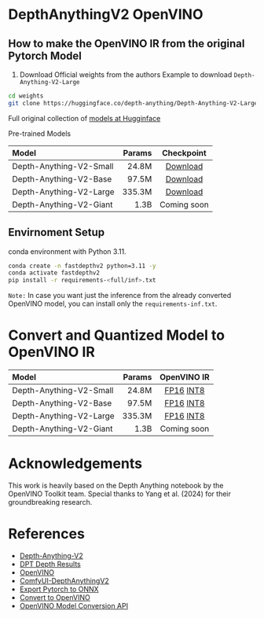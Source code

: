 # DepthAnythingV2 OpenVINO

## How to make the OpenVINO IR from the original Pytorch Model

1. Download Official weights from the authors
Example to download `Depth-Anything-V2-Large`
```bash
cd weights
git clone https://huggingface.co/depth-anything/Depth-Anything-V2-Large
```

Full original collection of [models at Hugginface](https://huggingface.co/collections/depth-anything/depth-anything-v2-666b22412f18a6dbfde23a93)

Pre-trained Models

| Model | Params | Checkpoint |
|:-|-:|:-:|
| Depth-Anything-V2-Small | 24.8M | [Download](https://huggingface.co/depth-anything/Depth-Anything-V2-Small/resolve/main/depth_anything_v2_vits.pth?download=true) |
| Depth-Anything-V2-Base | 97.5M | [Download](https://huggingface.co/depth-anything/Depth-Anything-V2-Base/resolve/main/depth_anything_v2_vitb.pth?download=true) |
| Depth-Anything-V2-Large | 335.3M | [Download](https://huggingface.co/depth-anything/Depth-Anything-V2-Large/resolve/main/depth_anything_v2_vitl.pth?download=true) |
| Depth-Anything-V2-Giant | 1.3B | Coming soon |

## Envirnoment Setup

conda environment with Python 3.11.
```bash
conda create -n fastdepthv2 python=3.11 -y
conda activate fastdepthv2
pip install -r requirements-<full/inf>.txt
```

`Note:` In case you want just the inference from the already converted OpenVINO model, you can install only the `requirements-inf.txt`.

# Convert and Quantized Model to OpenVINO IR

| Model | Params | OpenVINO IR |
|:-|-:|:-:|
| Depth-Anything-V2-Small | 24.8M | [FP16](https://drive.google.com/drive/folders/1jghPSOjJPiXDSP_RNJQ3NE2iqRJd-ih3?usp=sharing) [INT8](https://drive.google.com/drive/folders/1xB4UpU0wFDFPqnCf-kDUfAv08k8gNv1l?usp=sharing) |
| Depth-Anything-V2-Base | 97.5M | [FP16](https://drive.google.com/drive/folders/1Lr6K6qiiKG9jtl65RnvdvrkdE1ivnVLb?usp=sharing) [INT8](https://drive.google.com/drive/folders/1MT5yCO2MUe0mYaknpt5gRzMCfWi_S2GT?usp=sharing) |
| Depth-Anything-V2-Large | 335.3M | [FP16](https://drive.google.com/drive/folders/1-GSR1RDgvwGW0zHQZqB9L-EvAm9EkRvi?usp=sharing) [INT8](https://drive.google.com/drive/folders/1QtXVHYNCdp2imyC6GrXZFShqafjv3iJ6?usp=sharing) |
| Depth-Anything-V2-Giant | 1.3B | Coming soon |


# Acknowledgements
This work is heavily based on the Depth Anything notebook by the OpenVINO Toolkit team. Special thanks to Yang et al. (2024) for their groundbreaking research.

# References

- [Depth-Anything-V2](https://github.com/DepthAnything/Depth-Anything-V2)
- [DPT Depth Results](https://github.com/heyoeyo/muggled_dpt/blob/main/.readme_assets/results_explainer.md)
- [OpenVINO](https://docs.openvino.ai/2024/home.html)
- [ComfyUI-DepthAnythingV2](https://github.com/kijai/ComfyUI-DepthAnythingV2)
- [Export Pytorch to ONNX](https://pytorch.org/tutorials/beginner/onnx/export_simple_model_to_onnx_tutorial.html)
- [Convert to OpenVINO](https://github.com/openvinotoolkit/openvino_notebooks/blob/latest/notebooks/convert-to-openvino/convert-to-openvino.ipynb)
- [OpenVINO Model Conversion API](https://github.com/openvinotoolkit/openvino_notebooks/blob/latest/notebooks/convert-to-openvino/legacy-mo-convert-to-openvino.ipynb)
